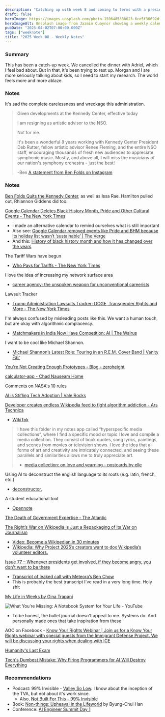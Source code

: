 ```yaml
---
description: "Catching up with week 8 and coming to terms with a presidency that hates us all."
draft: false
heroImage: https://images.unsplash.com/photo-1506485338023-6ce5f36692df?ixlib=rb-4.0.3&ixid=M3wxMjA3fDB8MHxwaG90by1wYWdlfHx8fGVufDB8fHx8fA%3D%3D&auto=format&fit=crop&w=2370&q=80
heroImageAlt: Unsplash image from Jazmin Quaynor showing a weekly calendar
pubDate: "2025-04-02T07:00:00.000Z"
tags: ["weeknote"]
title: "2025 Week 08 - Weekly Notes"
---
```


### Summary

This has been a catch-up week. We cancelled the dinner with Adriel, which I feel bad about. But in that, it's been trying to rest up. Morgan and I are more seriously talking about kids, so I need to start my research. The world feels more and more ablaze.

### Notes

It's sad the complete carelessness and wreckage this administration.

> Given developments at the Kennedy Center, effective today
>
> I am resigning as artistic advisor to the NSO.
>
> Not for me.
>
> It's been a wonderful 8 years working with Kennedy Center President Deb Rutter, fellow artistic advisor Renee Fleming, and the entire NSO staff, encouraging thousands of fresh new audiences to appreciate symphonic music. Mostly, and above all, I will miss the musicians of our nation's symphony orchestra - just the best!
>
> -Ben
> [A statement from Ben Folds on Instagram](https://www.instagram.com/actualbenfolds/p/DF_GMQ9PN6_/)

### Notes

[Ben Folds Quits the Kennedy Center](https://www.instagram.com/actualbenfolds/p/DF_GMQ9PN6_/), as well as Issa Rae. Hamilton pulled out, Rhiannon Giddens did too.

[Google Calendar Deletes Black History Month, Pride and Other Cultural Events - The New York Times](https://www.nytimes.com/2025/02/12/technology/google-black-history-womens-history.html?campaign_id=9&emc=edit_nn_20250213&instance_id=147426&nl=the-morning&regi_id=197092347&segment_id=190897&user_id=53888c42b17ce2b613ad43a8e73d64ef)

- I made an alternative calendar to remind ourselves what is still important
- Also see: [Google Calendar removed events like Pride and BHM because its holiday list wasn’t ‘sustainable’ | The Verge](https://www.theverge.com/news/608858/google-calendar-missing-events-holidays)
- And this: [History of black history month and how it has changed over the years](https://storm.genie.stanford.edu/article/history-of-black-history-month-and-how-it-has-changed-over-the-years-771498)

The Tariff Wars have begun

- [Who Pays for Tariffs - The New York Times](https://www.nytimes.com/interactive/2025/02/12/business/economy/who-pays-for-tariffs.html)

I love the idea of increasing my network surface area

- [career agency: the unspoken weapon for unconventional careerists](https://ineslee.substack.com/p/career-agency?ck_subscriber_id=3012960585&utm_source=convertkit&utm_medium=email&utm_campaign=%F0%9F%90%B7%20My%20wife%27s%20guinea%20pig%20taught%20me%20a%20life-changing%20lesson%20-%2016608241)

Lawsuit Tracker

- [Trump Administration Lawsuits Tracker: DOGE, Transgender Rights and More - The New York Times](https://www.nytimes.com/interactive/2025/us/trump-administration-lawsuits.html?unlocked_article_code=1.wk4._zNU.SA6N8qhgBXhx)

I'm always confused by misleading posts like this. We want a human touch, but are okay with algorithmic complacency.

- [Matchmakers in India Now Have Competition: AI | The Walrus](https://thewalrus.ca/ai-arranged-marriage/)

I want to be cool like Michael Shannon.

- [Michael Shannon’s Latest Role: Touring in an R.E.M. Cover Band | Vanity Fair](https://www.vanityfair.com/hollywood/story/michael-shannons-latest-role-touring-in-an-rem-cover-band)

[You're Not Creating Enough Prototypes - Blog - zeroheight](https://zeroheight.com/blog/prototypes-with-design-systems/)

[calculator-app - Chad Nauseam Home](https://chadnauseam.com/coding/random/calculator-app)

[Comments on NASA's 10 rules](https://www.cs.otago.ac.nz/cosc345/resources/nasa-10-rules.htm?utm_source=tldrwebdev)

[AI is Stifling Tech Adoption | Vale.Rocks](https://vale.rocks/posts/ai-is-stifling-tech-adoption)

[Developer creates endless Wikipedia feed to fight algorithm addiction - Ars Technica](https://arstechnica.com/gadgets/2025/02/new-wikitok-web-app-allows-infinite-tiktok-style-scroll-of-wikipedia/)

- [WikiTok](https://wikitok.vercel.app/)

> I have this folder in my notes app called “hyperspecific media collections”, where I find a specific mood or topic I love and compile a media collection. They consist of book quotes, song lyrics, paintings, and scenes from movies or television shows. I love the idea that all forms of art and creativity are intricately connected, and seeing these parallels and similarities allows me to truly appreciate art.
>
> - [media collection: on love and yearning - postcards by elle](https://postcardsbyelle.substack.com/p/media-collection-on-love-and-yearning?__readwiseLocation=)

Using AI to deconstruct the english language to its roots (e.g. latin, french, etc.)

- [deconstructor.](https://deconstructor.ayush.digital/)

A student educational tool

- [Opennote](https://opennote.me/labs/introducing-feynman)

[The Death of Government Expertise - The Atlantic](https://www.theatlantic.com/ideas/archive/2025/02/career-civil-servant-end/681712/?gift=201cWZnM2XBz2eP81zy0pNpGHuDEUDm8pA20E1b4MvM)

[The Right’s War on Wikipedia is Just a Repackaging of its War on Journalism](https://www.thewikipedian.net/p/right-wing-media-vs-wikipedia-reliability)

- [Video: Become a Wikipedian in 30 minutes](https://blog.mollywhite.net/become-a-wikipedian-transcript/)
- [Wikipedia: Why Project 2025’s creators want to dox Wikipedia’s volunteer editors.](https://slate.com/technology/2025/02/wikipedia-project-2025-heritage-foundation-doxing-editors-antisemitism.html)

[Issue 77 – Whenever presidents get involved, if they become angry, you don't want to be there](https://www.citationneeded.news/issue-77/)

- [Transcript of leaked call with Meteora’s Ben Chow](https://www.citationneeded.news/meteora-ben-chow-call-transcript/#footnote-anchor-14)
- This is probably the best transcript I've read in a very long time. Holy shit

[My Life in Weeks by Gina Trapani](https://weeks.ginatrapani.org/)

![What You're Missing: A Notebook System for Your Life - YouTube](https://youtu.be/RVTplS-WwsA)

- To be honest, the bullet journal doesn't appeal to me. Systems do. And personally made ones that take inspiration from these

AOC on Facebook - [Know Your Rights Webinar | Join us for a Know Your Rights webinar with special guests from the Immigrant Defense Project. We will be discussing your rights when dealing with ICE](https://www.facebook.com/repAOC/videos/2608651289481502/)

[Humanity's Last Exam](https://lastexam.ai/)

[Tech's Dumbest Mistake: Why Firing Programmers for AI Will Destroy Everything](https://defragzone.substack.com/p/techs-dumbest-mistake-why-firing?utm_source=tldrwebdev)

### Recommendations

- Podcast: 99% Invisible - [Valley So Low](https://99percentinvisible.org/episode/613-valley-so-low/). I know about the inception of the TVA, but not about it's work since.
  - Also, [Not Built For This - 99% Invisible](https://99percentinvisible.org/nbft/)
- Book: [Non-things: Upheaval in the Lifeworld](https://www.amazon.com/Non-things-Upheaval-Lifeworld-Byung-Chul-Han-ebook/dp/B0B14PD1XQ) by Byung-Chul Han
- Conference: [AI Engineer Summit Day 1](https://www.youtube.com/live/L89GzWEILkM)
